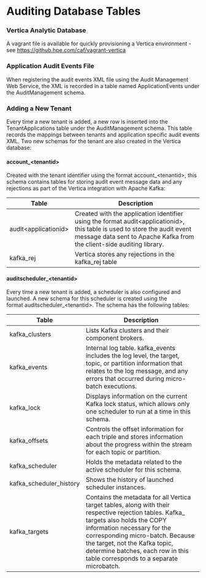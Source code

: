 # Auditing Database Tables

### Vertica Analytic Database

A vagrant file is available for quickly provisioning a Vertica environment - see https://github.hpe.com/caf/vagrant-vertica

### Application Audit Events File

When registering the audit events XML file using the Audit Management Web Service, the XML is recorded in a table named ApplicationEvents under the AuditManagement schema.

### Adding a New Tenant

Every time a new tenant is added, a new row is inserted into the TenantApplications table under the AuditManagement schema. This table records the mappings between tenants and application specific audit events XML. Two new schemas for the tenant are also created in the Vertica database:

#### account_&lt;tenantid&gt;

Created with the tenant identifier using the format account_&lt;tenantid&gt;, this schema contains tables for storing audit event message data and any rejections as part of the Vertica integration with Apache Kafka:

| Table | Description |
|----------|---------------|
| audit&lt;applicationid&gt; | Created with the application identifier using the format audit&lt;applicationid&gt;, this table is used to store the audit event message data sent to Apache Kafka from the client-side auditing library. |
| kafka_rej | Vertica stores any rejections in the kafka_rej table |

#### auditscheduler_&lt;tenantid&gt;

Every time a new tenant is added, a scheduler is also configured and launched. A new schema for this scheduler is created using the format auditscheduler_&lt;tenantid&gt;. The schema has the following tables:

| Table | Description |
|----------|--------------|
| kafka_clusters | Lists Kafka clusters and their component brokers. |
| kafka_events | Internal log table. kafka_events includes the log level, the target, topic, or partition information that relates to the log message, and any errors that occurred during micro-batch executions. |
| kafka_lock | Displays information on the current Kafka lock status, which allows only one scheduler to run at a time in this schema. |
| kafka_offsets | Controls the offset information for each triple and stores information about the progress within the stream for each topic or partition. |
| kafka_scheduler | Holds the metadata related to the active scheduler for this schema. |
| kafka_scheduler_history | Shows the history of launched scheduler instances. |
| kafka_targets | Contains the metadata for all Vertica target tables, along with their respective rejection tables. Kafka_ targets also holds the COPY information necessary for the corresponding micro-batch. Because the target, not the Kafka topic, determine batches, each row in this table corresponds to a separate microbatch. |
